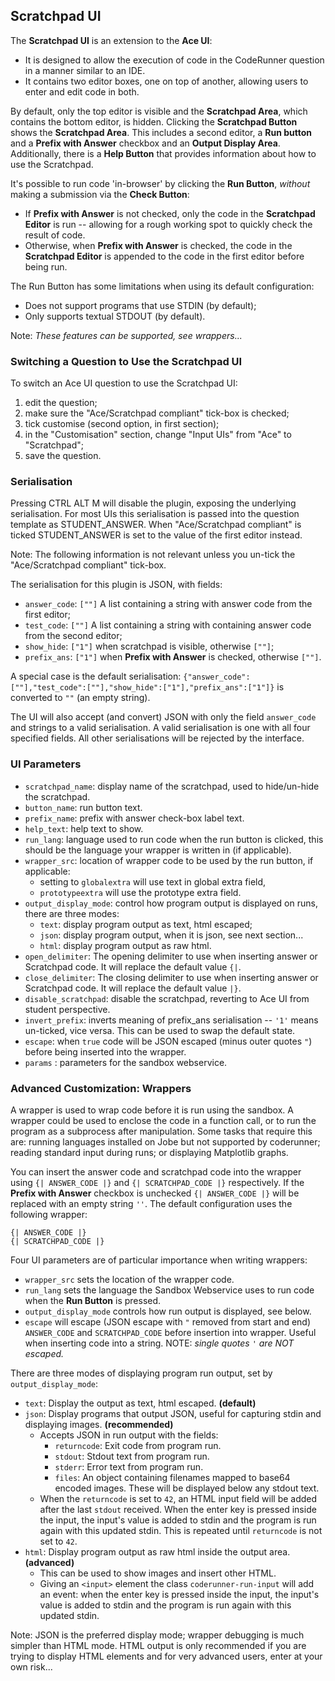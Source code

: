 ## Scratchpad UI
The **Scratchpad UI** is an extension to the **Ace UI**:
- It is designed to allow the execution of code in the CodeRunner question in a manner similar to an IDE.
- It contains two editor boxes, one on top of another, allowing users to enter and edit code in both.

By default, only the top editor is visible and the **Scratchpad Area**, which contains the bottom editor, is hidden. 
Clicking the **Scratchpad Button** shows the **Scratchpad Area**. 
This includes a second editor, a **Run button** and a **Prefix with Answer** checkbox and an **Output Display Area**. 
Additionally, there is a **Help Button** that provides information about how to use the Scratchpad. 

It's possible to run code 'in-browser' by clicking the **Run Button**, _without_ making a submission via the **Check Button**:
- If **Prefix with Answer** is not checked, only the code in the **Scratchpad Editor** is run -- allowing for a rough working spot to quickly check the result of code.
- Otherwise, when **Prefix with Answer** is checked, the code in the **Scratchpad Editor** is appended to the code in the first editor before being run.

The Run Button has some limitations when using its default configuration:
- Does not support programs that use STDIN (by default);
- Only supports textual STDOUT (by default).

Note: *These features can be supported, see wrappers...*


### Switching a Question to Use the Scratchpad UI

To switch an Ace UI question to use the Scratchpad UI:
   1. edit the question;
   2. make sure the "Ace/Scratchpad compliant" tick-box is checked;
   3. tick customise (second option, in first section);
   4. in the "Customisation" section, change "Input UIs" from "Ace" to "Scratchpad";
   5. save the question.

### Serialisation

Pressing CTRL ALT M will disable the plugin, exposing the underlying serialisation.
For most UIs this serialisation is passed into the question template as STUDENT_ANSWER. 
When "Ace/Scratchpad compliant" is ticked STUDENT_ANSWER is set to the value of the first editor instead.

Note: The following information is not relevant unless you un-tick the "Ace/Scratchpad compliant" tick-box.

The serialisation for this plugin is JSON, with fields:
- `answer_code`: `[""]` A list containing a string with answer code from the first editor;
- `test_code`: `[""]` A list containing a string with containing answer code from the second editor;
- `show_hide`: `["1"]` when scratchpad is visible, otherwise `[""]`;
- `prefix_ans`: `["1"]` when **Prefix with Answer** is checked, otherwise `[""]`.

A special case is the default serialisation: `{"answer_code":[""],"test_code":[""],"show_hide":["1"],"prefix_ans":["1"]}` is converted to `""` (an empty string).

The UI will also accept (and convert) JSON with only the field `answer_code` and strings to a valid serialisation.
A valid serialisation is one with all four specified fields. All other serialisations will be rejected by the interface.

### UI Parameters

- `scratchpad_name`: display name of the scratchpad, used to hide/un-hide the scratchpad.
- `button_name`: run button text.
- `prefix_name`: prefix with answer check-box label text.
- `help_text`: help text to show.
- `run_lang`: language used to run code when the run button is clicked, this should be the language your wrapper is written in (if applicable).
- `wrapper_src`: location of wrapper code to be used by the run button, if applicable:
    - setting to `globalextra` will use text in global extra field,
    - `prototypeextra` will use the prototype extra field.
- `output_display_mode`: control how program output is displayed on runs, there are three modes:
  - `text`: display program output as text, html escaped;
  - `json`: display program output, when it is json, see next section...
  - `html`: display program output as raw html.
- `open_delimiter`: The opening delimiter to use when inserting answer or Scratchpad code. It will replace the default value `{|`.
- `close_delimiter`: The closing delimiter to use when inserting answer or Scratchpad code. It will replace the default value `|}`.
- `disable_scratchpad`:	disable the scratchpad, reverting to Ace UI from student perspective.
- `invert_prefix`: inverts meaning of prefix_ans serialisation -- `'1'` means un-ticked, vice versa. This can be used to swap the default state.
- `escape`: when `true` code will be JSON escaped (minus outer quotes `"`) before being inserted into the wrapper.
- `params` : parameters for the sandbox webservice.

### Advanced Customization: Wrappers
A wrapper is used to wrap code before it is run using the sandbox.
A wrapper could be used to enclose the code in a function call, or to run the program as a subprocess after manipulation.
Some tasks that require this are: running languages installed on Jobe but not supported by coderunner; reading standard input during runs; or displaying Matplotlib graphs.


You can insert the answer code and scratchpad code into the wrapper using `{| ANSWER_CODE |}` and `{| SCRATCHPAD_CODE |}` respectively.
If the **Prefix with Answer** checkbox is unchecked `{| ANSWER_CODE |}` will be replaced with an empty string `''`.
The default configuration uses the following wrapper:


```
{| ANSWER_CODE |}
{| SCRATCHPAD_CODE |}
```

Four UI parameters are of particular importance when writing wrappers:

- `wrapper_src` sets the location of the wrapper code.
- `run_lang` sets the language the Sandbox Webservice uses to run code when the **Run Button** is pressed.
- `output_display_mode` controls how run output is displayed, see below. 
- `escape` will escape (JSON escape with `"` removed from start and end) `ANSWER_CODE` and `SCRATCHPAD_CODE` before insertion into wrapper. Useful when inserting code into a string. NOTE: _single quotes `'` are NOT escaped._

There are three modes of displaying program run output, set by `output_display_mode`:
  - `text`: Display the output as text, html escaped. **(default)**
  - `json`: Display programs that output JSON, useful for capturing stdin and displaying images. **(recommended)**
    - Accepts JSON in run output with the fields:
      - `returncode`: Exit code from program run.
      - `stdout`: Stdout text from program run.
      - `stderr`: Error text from program run.
      - `files`: An object containing filenames mapped to base64 encoded images. These will be displayed below any stdout text.
    - When the `returncode` is set to `42`, an HTML input field will be added after the last `stdout` received.
      When the enter key is pressed inside the input, the input's value is added to stdin and the program is run again with this updated stdin.
      This is repeated until `returncode` is not set to `42`.
  - `html`: Display program output as raw html inside the output area. **(advanced)**
    - This can be used to show images and insert other HTML.
    - Giving an `<input>` element the class `coderunner-run-input` will add an event: when the enter key is pressed inside the input, the input's value is added to stdin and the program is run again with this updated stdin.

Note: JSON is the preferred display mode; wrapper debugging is much simpler than HTML mode. 
HTML output is only recommended if you are trying to display HTML elements and for very advanced users, enter at your own risk...
